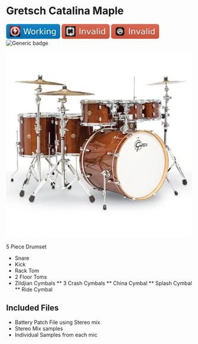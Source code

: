 # Gretsch Catalina Maple
![Generic badge](https://github.com/pumodi/open-samples/blob/main/docs/img/samplers/Battery-Working-blue.svg)
![Generic badge](https://github.com/pumodi/open-samples/blob/main/docs/img/samplers/Sitala-Invalid-red.svg)
![Generic badge](https://github.com/pumodi/open-samples/blob/main/docs/img/samplers/Kontakt-Invalid-red.svg)
![Generic badge](https://img.shields.io/badge/-Invalid-red?logo=abletonlive)

![GretschCatalinaMapleDrumset](https://github.com/pumodi/open-samples/blob/main/PercussionInstruments/Drumsets/Pumodi_Gretsch_CatalinaMaple/Resources/adImage.jpg)

5 Piece Drumset
* Snare
* Kick
* Rack Tom
* 2 Floor Toms
* Zildjian Cymbals
** 3 Crash Cymbals
** China Cymbal
** Splash Cymbal
** Ride Cymbal

## Included Files

* Battery Patch File using Stereo mix
* Stereo Mix samples
* Individual Samples from each mic
